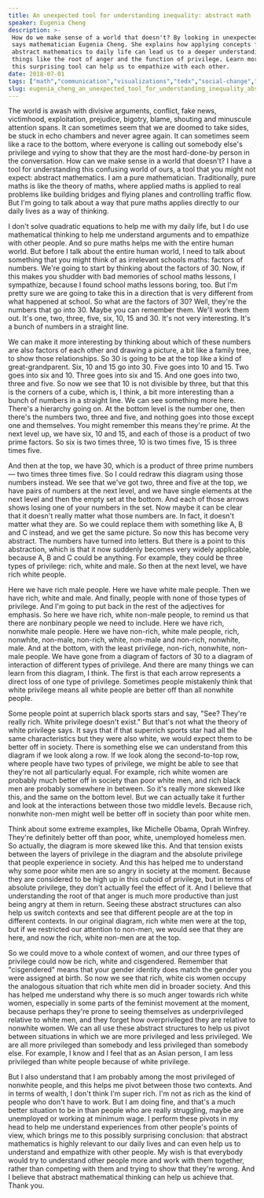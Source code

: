 ```yaml
---
title: An unexpected tool for understanding inequality: abstract math
speaker: Eugenia Cheng
description: >-
 How do we make sense of a world that doesn't? By looking in unexpected places,
 says mathematician Eugenia Cheng. She explains how applying concepts from
 abstract mathematics to daily life can lead us to a deeper understanding of
 things like the root of anger and the function of privilege. Learn more about how
 this surprising tool can help us to empathize with each other.
date: 2018-07-01
tags: ["math","communication","visualizations","tedx","social-change","society","inequality"]
slug: eugenia_cheng_an_unexpected_tool_for_understanding_inequality_abstract_math
---
```


The world is awash with divisive arguments, conflict, fake news, victimhood, exploitation,
prejudice, bigotry, blame, shouting and minuscule attention spans. It can sometimes seem
that we are doomed to take sides, be stuck in echo chambers and never agree again. It can
sometimes seem like a race to the bottom, where everyone is calling out somebody else's
privilege and vying to show that they are the most hard-done-by person in the
conversation. How can we make sense in a world that doesn't? I have a tool for
understanding this confusing world of ours, a tool that you might not expect: abstract
mathematics. I am a pure mathematician. Traditionally, pure maths is like the theory of
maths, where applied maths is applied to real problems like building bridges and flying
planes and controlling traffic flow. But I'm going to talk about a way that pure maths
applies directly to our daily lives as a way of thinking.

I don't solve quadratic equations to help me with my daily life, but I do use mathematical
thinking to help me understand arguments and to empathize with other people. And so pure
maths helps me with the entire human world. But before I talk about the entire human world,
I need to talk about something that you might think of as irrelevant schools maths:
factors of numbers. We're going to start by thinking about the factors of 30. Now, if this
makes you shudder with bad memories of school maths lessons, I sympathize, because I found
school maths lessons boring, too. But I'm pretty sure we are going to take this in a
direction that is very different from what happened at school. So what are the factors of
30? Well, they're the numbers that go into 30. Maybe you can remember them. We'll work
them out. It's one, two, three, five, six, 10, 15 and 30. It's not very interesting. It's
a bunch of numbers in a straight line.

We can make it more interesting by thinking about which of these numbers are also factors
of each other and drawing a picture, a bit like a family tree, to show those
relationships. So 30 is going to be at the top like a kind of great-grandparent. Six, 10
and 15 go into 30. Five goes into 10 and 15. Two goes into six and 10. Three goes into six
and 15. And one goes into two, three and five. So now we see that 10 is not divisible by
three, but that this is the corners of a cube, which is, I think, a bit more interesting
than a bunch of numbers in a straight line. We can see something more here. There's a
hierarchy going on. At the bottom level is the number one, then there's the numbers two,
three and five, and nothing goes into those except one and themselves. You might remember
this means they're prime. At the next level up, we have six, 10 and 15, and each of those
is a product of two prime factors. So six is two times three, 10 is two times five, 15 is
three times five.

And then at the top, we have 30, which is a product of three prime numbers — two times
three times five. So I could redraw this diagram using those numbers instead. We see that
we've got two, three and five at the top, we have pairs of numbers at the next level, and
we have single elements at the next level and then the empty set at the bottom. And each
of those arrows shows losing one of your numbers in the set. Now maybe it can be clear that
it doesn't really matter what those numbers are. In fact, it doesn't matter what they are.
So we could replace them with something like A, B and C instead, and we get the same
picture. So now this has become very abstract. The numbers have turned into letters. But
there is a point to this abstraction, which is that it now suddenly becomes very widely
applicable, because A, B and C could be anything. For example, they could be three types
of privilege: rich, white and male. So then at the next level, we have rich white
people.

Here we have rich male people. Here we have white male people. Then we have rich, white
and male. And finally, people with none of those types of privilege. And I'm going to put
back in the rest of the adjectives for emphasis. So here we have rich, white non-male
people, to remind us that there are nonbinary people we need to include. Here we have
rich, nonwhite male people. Here we have non-rich, white male people, rich, nonwhite,
non-male, non-rich, white, non-male and non-rich, nonwhite, male. And at the bottom, with
the least privilege, non-rich, nonwhite, non-male people. We have gone from a diagram of
factors of 30 to a diagram of interaction of different types of privilege. And there are
many things we can learn from this diagram, I think. The first is that each arrow
represents a direct loss of one type of privilege. Sometimes people mistakenly think that
white privilege means all white people are better off than all nonwhite
people.

Some people point at superrich black sports stars and say, "See? They're really rich.
White privilege doesn't exist." But that's not what the theory of white privilege says. It
says that if that superrich sports star had all the same characteristics but they were
also white, we would expect them to be better off in society. There is something else we
can understand from this diagram if we look along a row. If we look along the
second-to-top row, where people have two types of privilege, we might be able to see that
they're not all particularly equal. For example, rich white women are probably much better
off in society than poor white men, and rich black men are probably somewhere in between.
So it's really more skewed like this, and the same on the bottom level. But we can actually
take it further and look at the interactions between those two middle levels. Because
rich, nonwhite non-men might well be better off in society than poor white
men.

Think about some extreme examples, like Michelle Obama, Oprah Winfrey. They're definitely
better off than poor, white, unemployed homeless men. So actually, the diagram is more
skewed like this. And that tension exists between the layers of privilege in the diagram
and the absolute privilege that people experience in society. And this has helped me to
understand why some poor white men are so angry in society at the moment. Because they are
considered to be high up in this cuboid of privilege, but in terms of absolute privilege,
they don't actually feel the effect of it. And I believe that understanding the root of
that anger is much more productive than just being angry at them in return. Seeing these
abstract structures can also help us switch contexts and see that different people are at
the top in different contexts. In our original diagram, rich white men were at the top,
but if we restricted our attention to non-men, we would see that they are here, and now
the rich, white non-men are at the top.

So we could move to a whole context of women, and our three types of privilege could now
be rich, white and cisgendered. Remember that "cisgendered" means that your gender
identity does match the gender you were assigned at birth. So now we see that rich, white
cis women occupy the analogous situation that rich white men did in broader society. And
this has helped me understand why there is so much anger towards rich white women,
especially in some parts of the feminist movement at the moment, because perhaps they're
prone to seeing themselves as underprivileged relative to white men, and they forget how
overprivileged they are relative to nonwhite women. We can all use these abstract
structures to help us pivot between situations in which we are more privileged and less
privileged. We are all more privileged than somebody and less privileged than somebody
else. For example, I know and I feel that as an Asian person, I am less privileged than
white people because of white privilege.

But I also understand that I am probably among the most privileged of nonwhite people, and
this helps me pivot between those two contexts. And in terms of wealth, I don't think I'm
super rich. I'm not as rich as the kind of people who don't have to work. But I am doing
fine, and that's a much better situation to be in than people who are really struggling,
maybe are unemployed or working at minimum wage. I perform these pivots in my head to help
me understand experiences from other people's points of view, which brings me to this
possibly surprising conclusion: that abstract mathematics is highly relevant to our daily
lives and can even help us to understand and empathize with other people. My wish is that
everybody would try to understand other people more and work with them together, rather
than competing with them and trying to show that they're wrong. And I believe that
abstract mathematical thinking can help us achieve that. Thank you.

<!--
ad_duration=3.33
comment_count=71
event="TEDxLondon"
external_start_time=0
has_talk_citation=0
intro_duration=11.82
is_subtitle_required="False"
is_talk_featured="True"
language="en"
language_swap="False"
native_language="en"
number_of_related_talks=6
number_of_speakers=1
number_of_subtitled_videos=17
number_of_tags=7
number_of_talk_download_languages=17
number_of_talk_more_resources=1
number_of_talk_recommendations=0
number_of_talks_take_actions=0
post_ad_duration=0.83
published_timestamp="2019-03-08 15:47:37"
recording_date="2018-07-01"
speaker_description="Mathematician, pianist"
speaker_is_published=1
speaker_name="Eugenia Cheng"
talk_name="An unexpected tool for understanding inequality: abstract math"
talks_tags=["math","communication","visualizations","tedx","social-change","society","inequality"]
talks_take_action=[]
url_photo_speaker="https://pe.tedcdn.com/images/ted/25a42636366dbb0f47456f92613ae937df2399ba_254x191.jpg"
url_photo_talk="https://s3.amazonaws.com/talkstar-photos/uploads/9f1b2914-3e3d-4840-902c-d86738d6dbbe/EugeniaCheng_2018X-embed.jpg"
url_webpage="https://www.ted.com/talks/eugenia_cheng_an_unexpected_tool_for_understanding_inequality_abstract_math"
video_type_name="TEDx Talk"
-->